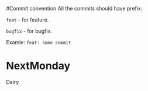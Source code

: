 #Commit convention 
All the commits should have prefix:

`feat` - for feature.

`bugfix` - for bugfix.

Examle:
`feat: some commit`

# NextMonday

Dairy
